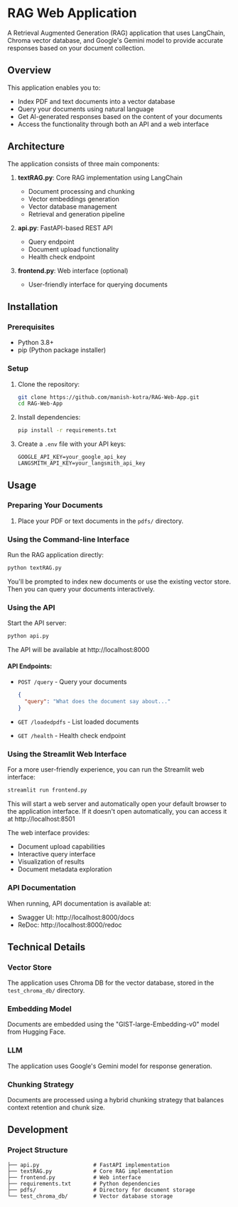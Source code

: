# RAG Web Application

A Retrieval Augmented Generation (RAG) application that uses LangChain, Chroma vector database, and Google's Gemini model to provide accurate responses based on your document collection.

## Overview

This application enables you to:
- Index PDF and text documents into a vector database
- Query your documents using natural language
- Get AI-generated responses based on the content of your documents
- Access the functionality through both an API and a web interface

## Architecture

The application consists of three main components:

1. **textRAG.py**: Core RAG implementation using LangChain
   - Document processing and chunking
   - Vector embeddings generation
   - Vector database management
   - Retrieval and generation pipeline

2. **api.py**: FastAPI-based REST API
   - Query endpoint
   - Document upload functionality
   - Health check endpoint

3. **frontend.py**: Web interface (optional)
   - User-friendly interface for querying documents

## Installation

### Prerequisites

- Python 3.8+
- pip (Python package installer)

### Setup

1. Clone the repository:
   ```bash
   git clone https://github.com/manish-kotra/RAG-Web-App.git
   cd RAG-Web-App
   ```

2. Install dependencies:
   ```bash
   pip install -r requirements.txt
   ```

3. Create a `.env` file with your API keys:
   ```
   GOOGLE_API_KEY=your_google_api_key
   LANGSMITH_API_KEY=your_langsmith_api_key
   ```

## Usage

### Preparing Your Documents

1. Place your PDF or text documents in the `pdfs/` directory.

### Using the Command-line Interface

Run the RAG application directly:

```bash
python textRAG.py
```

You'll be prompted to index new documents or use the existing vector store. Then you can query your documents interactively.

### Using the API

Start the API server:

```bash
python api.py
```

The API will be available at http://localhost:8000

#### API Endpoints:

- `POST /query` - Query your documents
  ```json
  {
    "query": "What does the document say about..."
  }
  ```

- `GET /loadedpdfs` - List loaded documents
- `GET /health` - Health check endpoint

### Using the Streamlit Web Interface

For a more user-friendly experience, you can run the Streamlit web interface:

```bash
streamlit run frontend.py
```

This will start a web server and automatically open your default browser to the application interface. If it doesn't open automatically, you can access it at http://localhost:8501

The web interface provides:
- Document upload capabilities
- Interactive query interface
- Visualization of results
- Document metadata exploration

### API Documentation

When running, API documentation is available at:
- Swagger UI: http://localhost:8000/docs
- ReDoc: http://localhost:8000/redoc

## Technical Details

### Vector Store

The application uses Chroma DB for the vector database, stored in the `test_chroma_db/` directory.

### Embedding Model

Documents are embedded using the "GIST-large-Embedding-v0" model from Hugging Face.

### LLM

The application uses Google's Gemini model for response generation.

### Chunking Strategy

Documents are processed using a hybrid chunking strategy that balances context retention and chunk size.

## Development

### Project Structure

```
├── api.py                 # FastAPI implementation
├── textRAG.py             # Core RAG implementation
├── frontend.py            # Web interface
├── requirements.txt       # Python dependencies
├── pdfs/                  # Directory for document storage
└── test_chroma_db/        # Vector database storage
```
